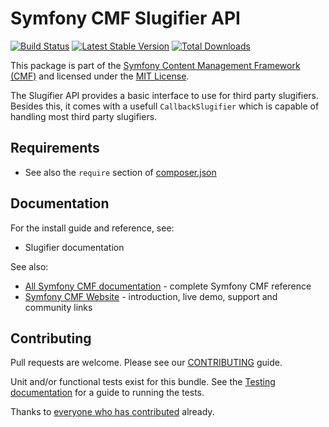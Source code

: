 # Symfony CMF Slugifier API

[![Build Status](https://travis-ci.org/symfony-cmf/slugifier-api.svg?branch=master)](https://travis-ci.org/symfony-cmf/slugifier-api)
[![Latest Stable Version](https://poser.pugx.org/symfony-cmf/slugifier-api/version.png)](https://packagist.org/packages/symfony-cmf/slugifier-api)
[![Total Downloads](https://poser.pugx.org/symfony-cmf/slugifier-api/d/total.png)](https://packagist.org/packages/symfony-cmf/slugifier-api)

This package is part of the [Symfony Content Management Framework (CMF)](http://cmf.symfony.com/)
and licensed under the [MIT License](LICENSE).

The Slugifier API provides a basic interface to use for third party slugifiers.
Besides this, it comes with a usefull `CallbackSlugifier` which is capable of
handling most third party slugifiers.


## Requirements

* See also the `require` section of [composer.json](composer.json)


## Documentation

For the install guide and reference, see:

* Slugifier documentation

See also:

* [All Symfony CMF documentation](http://symfony.com/doc/master/cmf/index.html) - complete Symfony CMF reference
* [Symfony CMF Website](http://cmf.symfony.com/) - introduction, live demo, support and community links


## Contributing

Pull requests are welcome. Please see our
[CONTRIBUTING](https://github.com/symfony-cmf/symfony-cmf/blob/master/CONTRIBUTING.md)
guide.

Unit and/or functional tests exist for this bundle. See the
[Testing documentation](http://symfony.com/doc/master/cmf/components/testing.html)
for a guide to running the tests.

Thanks to
[everyone who has contributed](https://github.com/symfony-cmf/RoutingBundle/contributors) already.
